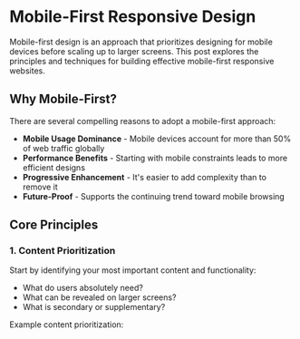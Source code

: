# Mobile-First Responsive Design

Mobile-first design is an approach that prioritizes designing for mobile devices before scaling up to larger screens. This post explores the principles and techniques for building effective mobile-first responsive websites.

## Why Mobile-First?

There are several compelling reasons to adopt a mobile-first approach:

- **Mobile Usage Dominance** - Mobile devices account for more than 50% of web traffic globally
- **Performance Benefits** - Starting with mobile constraints leads to more efficient designs
- **Progressive Enhancement** - It's easier to add complexity than to remove it
- **Future-Proof** - Supports the continuing trend toward mobile browsing

## Core Principles

### 1. Content Prioritization

Start by identifying your most important content and functionality:

- What do users absolutely need?
- What can be revealed on larger screens?
- What is secondary or supplementary?

Example content prioritization:


